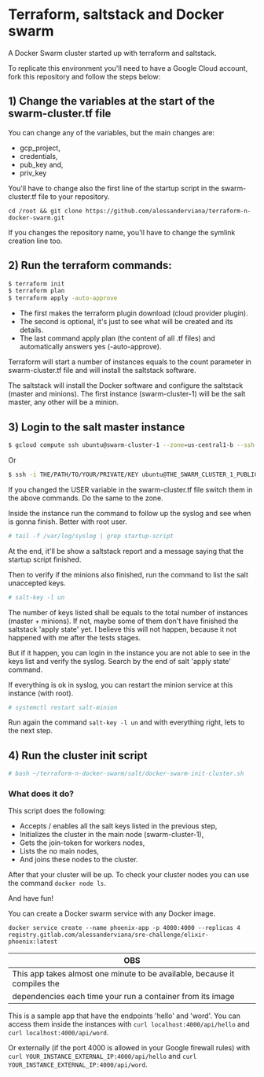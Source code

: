 # Terraform, saltstack and Docker swarm
A Docker Swarm cluster started up with terraform and saltstack.

To replicate this environment you'll need to have a Google Cloud account,
fork this repository and follow the steps below:

 ## 1) Change the variables at the start of the swarm-cluster.tf file

 You can change any of the variables, but the main changes are:

 - gcp_project,
 - credentials,
 - pub_key and,
 - priv_key

 You'll have to change also the first line of the startup script in the
 swarm-cluster.tf file to your repository.

 ```
 cd /root && git clone https://github.com/alessanderviana/terraform-n-docker-swarm.git
 ```
 If you changes the repository name, you'll have to change the symlink creation
 line too.

 ## 2) Run the terraform commands:

 ```bash
 $ terraform init
 $ terraform plan
 $ terraform apply -auto-approve
 ```

 - The first makes the terraform plugin download (cloud provider plugin).
 - The second is optional, it's just to see what will be created and its details.
 - The last command apply plan (the content of all .tf files) and automatically
 answers yes (-auto-approve).

 Terraform will start a number of instances equals to the count parameter in
 swarm-cluster.tf file and will install the saltstack software.

 The saltstack will install the Docker software and configure the saltstack
 (master and minions).
 The first instance (swarm-cluster-1) will be the salt master, any other will
 be a minion.

 ## 3) Login to the salt master instance

 ```bash
 $ gcloud compute ssh ubuntu@swarm-cluster-1 --zone=us-central1-b --ssh-key-file=THE/PATH/TO/YOUR/PRIVATE/KEY
 ```
 Or

 ```bash
 $ ssh -i THE/PATH/TO/YOUR/PRIVATE/KEY ubuntu@THE_SWARM_CLUSTER_1_PUBLIC_IP
 ```

 If you changed the USER variable in the swarm-cluster.tf file switch them in
 the above commands.
 Do the same to the zone.

 Inside the instance run the command to follow up the syslog and see when is
 gonna finish. Better with root user.

 ```bash
 # tail -f /var/log/syslog | grep startup-script
 ```
 At the end, it'll be show a saltstack report and a message saying that the
 startup script finished.

 Then to verify if the minions also finished, run the command to list the salt
 unaccepted keys.

 ```bash
 # salt-key -l un
 ```

 The number of keys listed shall be equals to the total number of instances
 (master + minions). If not, maybe some of them don't have finished the saltstack
 'apply state' yet. I believe this will not happen, because it not happened
 with me after the tests stages.

 But if it happen, you can login in the instance you are not able to see in the
 keys list and verify the syslog. Search by the end of salt 'apply state' command.

 If everything is ok in syslog, you can restart the minion service at this
 instance (with root).

 ```bash
 # systemctl restart salt-minion
 ```

 Run again the command `salt-key -l un` and with everything right, lets to the
 next step.

 ## 4) Run the cluster init script

 ```bash
 # bash ~/terraform-n-docker-swarm/salt/docker-swarm-init-cluster.sh
 ```

 ### What does it do?

 This script does the following:

 - Accepts / enables all the salt keys listed in the previous step,
 - Initializes the cluster in the main node (swarm-cluster-1),
 - Gets the join-token for workers nodes,
 - Lists the no main nodes,
 - And joins these nodes to the cluster.

 After that your cluster will be up. To check your cluster nodes you can use
 the command `docker node ls`.

 And have fun!

 You can create a Docker swarm service with any Docker image.

 ```
 docker service create --name phoenix-app -p 4000:4000 --replicas 4 registry.gitlab.com/alessanderviana/sre-challenge/elixir-phoenix:latest
 ```

 | OBS                                                                        |
 | -------------------------------------------------------------------------- |
 | This app takes almost one minute to be available, because it compiles the  |
 | dependencies each time your run a container from its image                 |

 This is a sample app that have the endpoints 'hello' and 'word'. You can access
 them inside the instances with `curl localhost:4000/api/hello` and
 `curl localhost:4000/api/word`.

 Or externally (if the port 4000 is allowed in your Google firewall rules) with
 `curl YOUR_INSTANCE_EXTERNAL_IP:4000/api/hello` and
 `curl YOUR_INSTANCE_EXTERNAL_IP:4000/api/word`.
